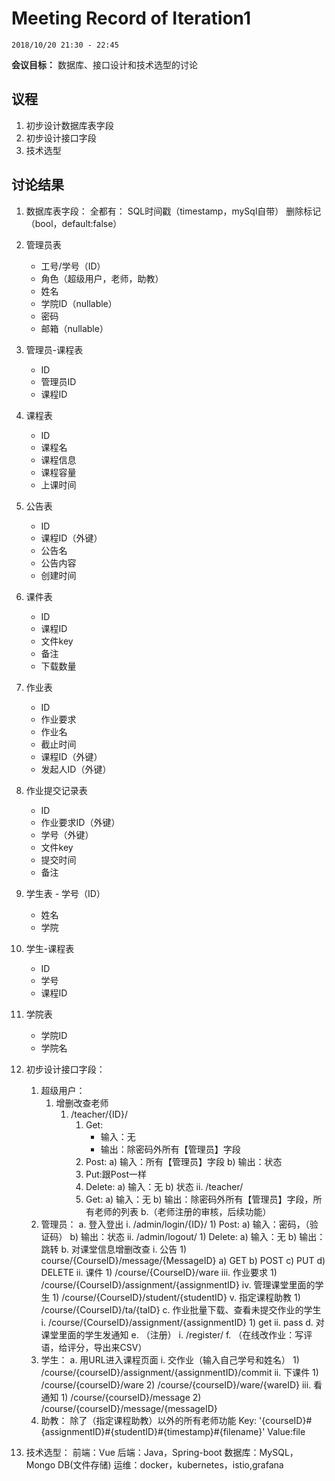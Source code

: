 # Meeting Record of Iteration1

`2018/10/20 21:30 - 22:45`

**会议目标：**
数据库、接口设计和技术选型的讨论

## 议程

1. 初步设计数据库表字段
2. 初步设计接口字段
3. 技术选型

## 讨论结果
1. 数据库表字段：
全都有：
SQL时间戳（timestamp，mySql自带）
删除标记（bool，default:false）
  1. 管理员表
		- 工号/学号（ID）
		- 角色（超级用户，老师，助教）
		- 姓名
		- 学院ID（nullable）
		- 密码
		- 邮箱（nullable）
 2. 管理员-课程表
    - ID
    - 管理员ID
    - 课程ID
 3. 课程表
    - ID
    - 课程名
    - 课程信息
    - 课程容量
    - 上课时间
 4. 公告表
    - ID
    - 课程ID（外键）
    - 公告名
    - 公告内容
    - 创建时间
 5. 课件表
    - ID
    - 课程ID
    - 文件key
    - 备注
    - 下载数量
 6. 作业表
    - ID
    - 作业要求
    - 作业名
    - 截止时间
    - 课程ID（外键）
    - 发起人ID（外键）
 7. 作业提交记录表
    - ID
    - 作业要求ID（外键）
    - 学号（外键）
    - 文件key
    - 提交时间
    - 备注	
 8. 学生表
		- 学号（ID）
    - 姓名
    - 学院
 9. 学生-课程表
    - ID
    - 学号
    - 课程ID
10. 学院表
    - 学院ID
    - 学院名


2. 初步设计接口字段：
	1. 超级用户：
		1. 增删改查老师
			1. /teacher/{ID}/
				1. Get: 
					- 输入：无
					- 输出：除密码外所有【管理员】字段
				2) Post:
					a) 输入：所有【管理员】字段
					b) 输出：状态
				3) Put:跟Post一样
				4) Delete:
					a) 输入：无
					b) 状态
			ii. /teacher/
				1) Get: 
					a) 输入：无
					b) 输出：除密码外所有【管理员】字段，所有老师的列表
	b.（老师注册的审核，后续功能）
	2. 管理员：
		a. 登入登出
			i. /admin/login/{ID}/
				1) Post:
					a) 输入：密码，（验证码）
					b) 输出：状态
			ii. /admin/logout/
				1) Delete:
					a) 输入：无
					b) 输出：跳转
		b. 对课堂信息增删改查
			i. 公告
				1) course/{CourseID}/message/{MessageID}
					a) GET
					b) POST
					c) PUT
					d) DELETE
			ii. 课件
				1) /course/{CourseID}/ware
			iii. 作业要求
				1) /course/{CourseID}/assignment/{assignmentID}
			iv. 管理课堂里面的学生
				1) /course/{CourseID}/student/{studentID}
			v. 指定课程助教
				1) /course/{CourseID}/ta/{taID}
		c. 作业批量下载、查看未提交作业的学生
			i. /course/{CourseID}/assignment/{assignmentID}
				1) get
			ii. pass
		d. 对课堂里面的学生发通知
		e. （注册）
			i. /register/
		f. （在线改作业：写评语，给评分，导出来CSV）
	3. 学生：
		a. 用URL进入课程页面
			i. 交作业（输入自己学号和姓名）
				1) /course/{courseID}/assignment/{assignmentID}/commit
			ii. 下课件
				1) /course/{courseID}/ware
				2) /course/{courseID}/ware/{wareID}
			iii. 看通知
				1) /course/{courseID}/message
				2) /course/{courseID}/message/{messageID}
	4. 助教：
	除了（指定课程助教）以外的所有老师功能
	Key: '{courseID}#{assignmentID}#{studentID}#{timestamp}#{filename}'
	Value:file

3. 技术选型：
前端：Vue
后端：Java，Spring-boot
数据库：MySQL，Mongo DB(文件存储)
运维：docker，kubernetes，istio,grafana
